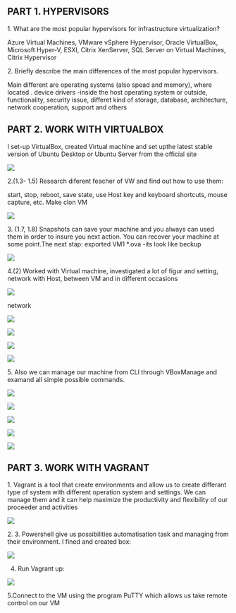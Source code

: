 <h2>PART 1. HYPERVISORS </h2>
<p> 1.	What are the most popular hypervisors for infrastructure virtualization?</p>
<p>Azure Virtual Machines, VMware vSphere Hypervisor, Oracle VirtualBox, Microsoft Hyper-V,  ESXI, Citrix XenServer, 
SQL Server on Virtual Machines, Citrix Hypervisor</p>

<p>2.	Briefly describe the main differences of the most popular hypervisors. </p>
<p>Main different are  operating systems  (also spead and memory), where located . device drivers -inside the host operating system or outside, functionality, security issue, differet kind of storage, database, architecture, network cooperation, support and others</p>

<h2>PART 2. WORK WITH VIRTUALBOX</h2>
<p>  I set-up  VirtualBox, created Virtual machine and set upthe latest stable version of Ubuntu Desktop or Ubuntu Server from the official site  </p>

![](https://github.com/Khrystyna1983/DevOps_online_Lviv_2021Q2/raw/master/m2/Task2.1/Scrins/VM.jpg)

<p>2.(1.3- 1.5) Research diferent feacher  of VW and find out how to use them:

 
start, stop, reboot, save state, use Host key and keyboard shortcuts, mouse capture, etc.  Make clon VM </p>

![](https://github.com/Khrystyna1983/DevOps_online_Lviv_2021Q2/raw/master/m2/Task2.1/Scrins/Дод.jpg)

<p>3. (1.7, 1.8)   Snapshots  can save your machine and you always can used them  in order to insure you next action. You can recover your machine at some point.The next stap: exported VM1 *.ova -its look like beckup  </p>

![](https://github.com/Khrystyna1983/DevOps_online_Lviv_2021Q2/raw/master/m2/Task2.1/Scrins/Зрізи.jpg)
  
<p> 4.(2) Worked with Virtual machine, investigated a lot of figur and setting, network with Host, between VM and in different occasions </p>


![](https://github.com/Khrystyna1983/DevOps_online_Lviv_2021Q2/raw/master/m2/Task2.1/Scrins/USB.jpg)

<p> network </p>

![](https://github.com/Khrystyna1983/DevOps_online_Lviv_2021Q2/raw/master/m2/Task2.1/Scrins/network.jpg)

![](https://github.com/Khrystyna1983/DevOps_online_Lviv_2021Q2/raw/master/m2/Task2.1/Scrins/nettools.jpg)

![](https://github.com/Khrystyna1983/DevOps_online_Lviv_2021Q2/raw/master/m2/Task2.1/Scrins/ping.jpg)

![](https://github.com/Khrystyna1983/DevOps_online_Lviv_2021Q2/raw/master/m2/Task2.1/Scrins/спільнітеки.jpg)

<p> 5. Also we can manage our machine from CLI through VBoxManage and examand all simple possible commands.  </p>

![](https://github.com/Khrystyna1983/DevOps_online_Lviv_2021Q2/raw/master/m2/Task2.1/Scrins/Cli.jpg)


![](https://github.com/Khrystyna1983/DevOps_online_Lviv_2021Q2/raw/master/m2/Task2.1/Scrins/cmd3.jpg)

![](https://github.com/Khrystyna1983/DevOps_online_Lviv_2021Q2/raw/master/m2/Task2.1/Scrins/cmd55.jpg)


![](https://github.com/Khrystyna1983/DevOps_online_Lviv_2021Q2/raw/master/m2/Task2.1/Scrins/cmd55.jpg)

![](https://github.com/Khrystyna1983/DevOps_online_Lviv_2021Q2/raw/master/m2/Task2.1/Scrins/cli2.jpg)


<h2>PART 3. WORK WITH VAGRANT     </h2>

<p> 1. Vagrant is a tool that create environments and allow us to create differant type of system with different operation system and settings. We can manage them and it can  help maximize the productivity and flexibility of our proceeder and activities  </p>

![](https://github.com/Khrystyna1983/DevOps_online_Lviv_2021Q2/raw/master/m2/Task2.1/Vagrant/vagrantsetup.jpg)

<p>2. 3. Powershell give us possibilities automatisation task and managing from their environment.
 I fined and created box:</p>
 
 ![](https://github.com/Khrystyna1983/DevOps_online_Lviv_2021Q2/raw/master/m2/Task2.1/Vagrant/установкабокса.jpg)
 
 4. Run Vagrant up:
 
 ![](https://github.com/Khrystyna1983/DevOps_online_Lviv_2021Q2/raw/master/m2/Task2.1/Vagrant/vagrantup.jpg)
 
 5.Connect to the VM using the program PuTTY which allows us take remote control on our VM
 



















<p>    </p>
<p>    </p>
<p>    </p>



